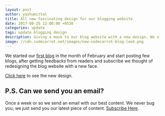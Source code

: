```yaml
---
layout: post
author: yashumittal
title: All new fascinating design for our blogging website
date: 2017-08-25 12:00:00 +0530
categories: update
tags: update blogging design
description: Giving a mask to our blog website with a new design. We started our blog in the month of February and start posting few blogs, after getting feedbacks from readers and subscribe.
image: //cdn.codecarrot.net/images/new-codecarrot-blog-look.png
---
```


We started our [first blog](/welcome-to-codecarrot-environment/) in the month of February and start posting few blogs, after getting feedbacks from readers and subscribe we thought of redesigning the blog website with a new face.

[Click here](//www.behance.net/gallery/56071769/CodeCarrot-Blog) to see the new design.

## P.S. Can we send you an email?

Once a week or so we send an email with our best content. We never bug you; we just send you our latest piece of content. [Subscribe Here](#subscribe).
